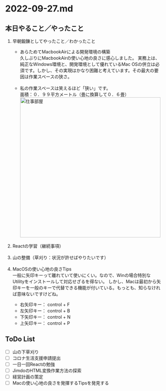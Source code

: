 # 2022-09-27.md

## 本日やること／やったこと

<ol>
<li>早朝鍛錬としてやったこと／わかったこと</li>
<ul>
<li>あらためてMacbookAirによる開発環境の構築</li>
久しぶりにMacbookAirの使い心地の良さに感心しました。
実務上は、純正なWindows環境と、開発環境として優れているMac OSの併立は必須です。しかし、その実現はかなり困難と考えています。その最大の要因は作業スペースの狭さ。  
<br><br>
<li>私の作業スペースは笑えるほど「狭い」です。　</li>
面積：０．９９平方メートル（畳に換算して０．６畳）<br>
<img width="450" src="https://i.imgur.com/1ej8CXL.png" alt="仕事部屋">
    
</ul>
<br><li>Reactの学習（継続事項）</li>
<br><li>山の整備（草刈り：状況が許せばやりたいです）</li>
<br><li>MacOSの使い心地の良さTips</Li>
一般に矢印キーって離れていて使いにくい。なので、Winの場合特別なUtilityをインストールして対応せざるを得ない。
しかし、Macは最初から矢印キーを一般のキーで代替できる機能が付いている。もっとも、知らなければ意味ないですけどね。
<ul>
    <li>右矢印キー： control + F </li>
    <li>左矢印キー： control + B </li>
    <li>下矢印キー： control + N </li>
    <li>上矢印キー： control + P </li>
</ol>
    

## ToDo List

  - [ ] 山の下草刈り
  - [ ] コロナ生活支援申請提出
  - [ ] 一日一回Reactの勉強
  - [ ] JimdoのHTML変換作業方法の探索
  - [ ] 経営計画の策定
  - [ ] Macの使い心地の良さを発揮するTipsを発見する
